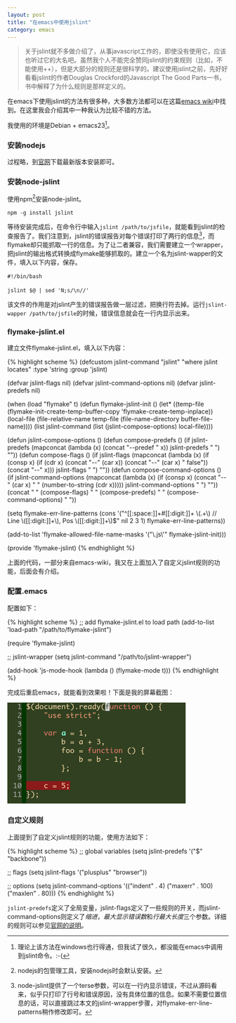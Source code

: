 ```yaml
---
layout: post
title: "在emacs中使用jslint"
category: emacs
---
```


> 关于jslint就不多做介绍了，从事javascript工作的，即使没有使用它，应该也听过它的大名吧。虽然我个人不能完全赞同jslint的约束规则（比如，不能使用++），但是大部分的规则还是很科学的。建议使用jslint之前，先好好看看jslint的作者Douglas Crockford的Javascript The Good Parts一书，书中解释了为什么规则是那样定义的。

在emacs下使用jslint的方法有很多种，大多数方法都可以在这篇[emacs wiki](http://emacswiki.org/emacs/FlymakeJavaScript)中找到。在这里我会介绍其中一种我认为比较不错的方法。

我使用的环境是Debian + emacs23[^for-windows]。

### 安装nodejs

过程略，到[官网](http://nodejs.org/)下载最新版本安装即可。

### 安装node-jslint

使用npm[^npm]安装node-jslint。

    npm -g install jslint

等待安装完成后，在命令行中输入`jslint /path/to/jsfile`，就能看到jslint的检查报告了。我们注意到，jslint的错误报告对每个错误打印了两行的信息[^jslint-error-msg]，而flymake却只能抓取一行的信息。为了让二者兼容，我们需要建立一个wrapper，把jslint的输出格式转换成flymake能够抓取的。建立一个名为jslint-wapper的文件，填入以下内容，保存。

    #!/bin/bash

    jslint $@ | sed 'N;s/\n//'

该文件的作用是对jslint产生的错误报告做一层过滤，把换行符去掉。运行`jslint-wapper /path/to/jsfile`的时候，错误信息就会在一行内显示出来。

### flymake-jslint.el

建立文件flymake-jslint.el，填入以下内容：

{% highlight scheme %}
(defcustom jslint-command "jslint"
  "where jslint locates"
  :type 'string
  :group 'jslint)

(defvar jslint-flags nil)
(defvar jslint-command-options nil)
(defvar jslint-predefs nil)

(when (load "flymake" t)
  (defun flymake-jslint-init ()
    (let* ((temp-file (flymake-init-create-temp-buffer-copy
		       'flymake-create-temp-inplace))
           (local-file (file-relative-name
                        temp-file
                        (file-name-directory buffer-file-name))))
      (list jslint-command (list (jslint-compose-options)
                                 local-file))))

  (defun jslint-compose-options ()
    (defun compose-predefs ()
      (if jslint-predefs
          (mapconcat
           (lambda (x)
             (concat "--predef " x))
           jslint-predefs " ")
        ""))
    (defun compose-flags ()
      (if jslint-flags
          (mapconcat
           (lambda (x)
             (if (consp x)
                 (if (cdr x)
                     (concat "--" (car x))
                   (concat "--" (car x) " false"))
               (concat "--" x)))
           jslint-flags " ")
        ""))
    (defun compose-command-options ()
      (if jslint-command-options
          (mapconcat
           (lambda (x)
             (if (consp x)
                 (concat "--" (car x) " "
                         (number-to-string (cdr x)))))
           jslint-command-options " ")
        ""))
    (concat " " (compose-flags) " "
            (compose-predefs) " "
            (compose-command-options) " "))

  (setq flymake-err-line-patterns
        (cons '("^[[:space:]]+#[[:digit:]]+ \\(.+\\) // Line \\([[:digit:]]+\\), Pos \\([[:digit:]]+\\)$" nil 2 3 1)
              flymake-err-line-patterns))

  (add-to-list 'flymake-allowed-file-name-masks
               '("\\.js\\'" flymake-jslint-init)))

(provide 'flymake-jslint)
{% endhighlight %}

上面的代码，一部分来自emacs-wiki，我又在上面加入了自定义jslint规则的功能，后面会有介绍。

### 配置.emacs

配置如下：

{% highlight scheme %}
;; add flymake-jslint.el to load path
(add-to-list 'load-path "/path/to/flymake-jslint")

(require 'flymake-jslint)

;; jslint-wrapper
(setq jslint-command "/path/to/jslint-wrapper")

(add-hook 'js-mode-hook
	  (lambda () (flymake-mode t)))
{% endhighlight %}

完成后重启emacs，就能看到效果啦！下面是我的屏幕截图：

![flymake-jslint](/img/2012-08-20-emacs.png)

### 自定义规则

上面提到了自定义jslint规则的功能，使用方法如下：

{% highlight scheme %}
;; global variables
(setq jslint-predefs '("$" "backbone"))

;; flags
(setq jslint-flags '("plusplus" "browser"))

;; options
(setq jslint-command-options
      '(("indent" . 4)
        ("maxerr" . 100)
        ("maxlen" . 80)))
{% endhighlight %}

`jslint-predefs`定义了全局变量，jslint-flags定义了一些规则的开关，而jslint-command-options则定义了*缩进*，*最大显示错误数*和*行最大长度*三个参数。详细的规则可以参见[官网的说明](http://www.jslint.com/lint.html)。

[^jslint-error-msg]: node-jslint提供了一个terse参数，可以在一行内显示错误，不过从源码看来，似乎只打印了行号和错误原因，没有具体位置的信息。如果不需要位置信息的话，可以直接跳过本文的jslint-wrapper步骤，对flymake-err-line-patterns稍作修改即可。

[^npm]: nodejs的包管理工具，安装nodejs时会默认安装。

[^for-windows]: 理论上该方法在windows也行得通，但我试了很久，都没能在emacs中调用到jslint命令。:-(
